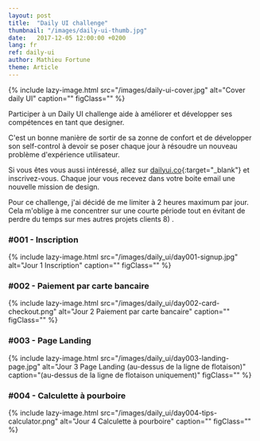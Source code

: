 ```yaml
---
layout: post
title:  "Daily UI challenge"
thumbnail: "/images/daily-ui-thumb.jpg"
date:   2017-12-05 12:00:00 +0200
lang: fr
ref: daily-ui
author: Mathieu Fortune
theme: Article
---
```


{% include lazy-image.html src="/images/daily-ui-cover.jpg" alt="Cover daily UI" caption="" figClass="" %}

Participer à un Daily UI challenge aide à améliorer et développer ses compétences en tant que designer.

C'est un bonne manière de sortir de sa zonne de confort et de développer son self-control à devoir se poser chaque jour à résoudre un nouveau problème d'expérience utilisateur.

Si vous êtes vous aussi intéressé, allez sur [dailyui.co](http://www.dailyui.co/ "Site internet pour s'inscrire au Daily UI challenge"){:target="_blank"} et inscrivez-vous. Chaque jour vous recevez dans votre boite email une nouvelle mission de design.

Pour ce challenge, j'ai décidé de me limiter à 2 heures maximum par jour.
Cela m'oblige à me concentrer sur une courte période tout en évitant de perdre du temps sur mes autres projets clients 8) .

### #001 - Inscription

{% include lazy-image.html src="/images/daily_ui/day001-signup.jpg" alt="Jour 1 Inscription" caption="" figClass="" %}

### #002 - Paiement par carte bancaire

{% include lazy-image.html src="/images/daily_ui/day002-card-checkout.png" alt="Jour 2 Paiement par carte bancaire" caption="" figClass="" %}

### #003 - Page Landing

{% include lazy-image.html src="/images/daily_ui/day003-landing-page.jpg" alt="Jour 3 Page Landing (au-dessus de la ligne de flotaison)" caption="(au-dessus de la ligne de flotaison uniquement)" figClass="" %}

### #004 - Calculette à pourboire

{% include lazy-image.html src="/images/daily_ui/day004-tips-calculator.png" alt="Jour 4 Calculette à pourboire" caption="" figClass="" %}